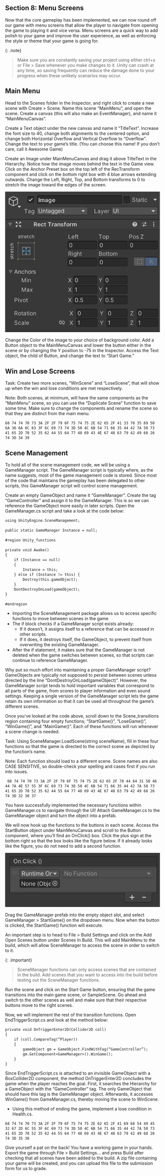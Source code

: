 ## Section 8: Menu Screens

Now that the core gameplay has been implemented, we can now round off our game with menu screens that allow the player to navigate from opening the game to playing it and vice versa. Menu screens are a quick way to add polish to your game and improve the user experience, as well as enforcing the style or theme that your game is going for.

{: .note}
> Make sure you are constantly saving your project using either ctrl+s or File > Save whenever you make changes to it. Unity can crash at any time, so saving frequently can reduce the damage done to your progress when these unlikely scenarios may occur.

## Main Menu
Head to the Scenes folder in the Inspector, and right click to create a new scene with Create > Scene. Name this scene “MainMenu”, and open the scene. Create a canvas (this will also make an EventManager), and name it “MainMenuCanvas”. 

Create a Text object under the new canvas and name it “TitleText”. Increase the font size to 40, change both alignments to the centered option, and change both Horizontal Overflow and Vertical Overflow to “Overflow”. Change the text to your game’s title. (You can choose this name! If you don’t care, call it Awesome Game) 

Create an Image under MainMenuCanvas and drag it above TitleText in the Hierarchy. Notice how the image moves behind the text in the Game view. Click on the Anchor Preset box on the top left of the RecTransform component and click on the bottom right box with 4 blue arrows extending outwards. Change the Left, Right, Top, and Bottom transforms to 0 to stretch the image toward the edges of the screen.

![disable view](images/fig8.1.png)

Change the Color of the image to your choice of background color. Add a Button object to the MainMenuCanvas and lower the button either in the scene or by changing the Y position to -75 in the Inspector. Access the Text object, the child of Button, and change the text to “Start Game.”

## Win and Lose Screens

Task: Create two more scenes, “WinScene” and “LoseScene”, that will show up when the win and lose conditions are met respectively.

Note: Both scenes, at minimum, will have the same components as the “MainMenu” scene, so you can use the “Duplicate Scene” function to save some time. Make sure to change the components and rename the scene so that they are distinct from the main menu.


``` 
68 74 74 70 73 3A 2F 2F 79 6F 75 74 75 2E 62 65 2F 41 33 78 35 69 50 6A 36 6A 6C 63 3F 6C 69 73 74 3D 50 4C 6B 54 71 66 35 44 42 7A 50 73 41 65 2D 70 52 35 62 44 55 64 77 48 69 43 4E 67 48 63 79 42 49 68 26 74 3D 34 39 
```

## Scene Management

To hold all of the scene management code, we will be using a GameManager script. The GameManager script is typically where, as the name suggests, most of the game management code is stored. Since most of the code that maintains the gameplay has been delegated to other scripts, this GameManager script will control scene management.

Create an empty GameObject and name it “GameManager”. Create the tag “GameController” and assign it to the GameManager. This is so we can reference the GameObject more easily in later scripts. Open the GameManager.cs script and take a look at the code below:

```
using UnityEngine.SceneManagement;

public static GameManager Instance = null;

#region Unity_functions

private void Awake()
{
    if (Instance == null)
	{
		Instance = this;
	} else if (Instance != this) {
		Destroy(this.gameObject);
	}
	DontDestroyOnLoad(gameObject);
}

#endregion
```

- Importing the SceneManagement package allows us to access specific functions to move between scenes in the game
- The if block checks if a GameManager script exists already:
    - If it doesn’t, it assigns itself to a reference that can be accessed in other scripts.
    - If it does, it destroys itself, the GameObject, to prevent itself from overwriting the existing GameManager.
- After the if statement, it makes sure that the GameManager is not deleted when the game switches between scenes, so that scripts can continue to reference GameManager.

Why put so much effort into maintaining a proper GameManager script? GameObjects are typically not supposed to persist between scenes unless directed by the line “DontDestroyOnLoad(gameObject)”. However, the GameManager script tends to hold important variables that correspond to all parts of the game, from scores to player information and even sound settings. Keeping a single version of the GameManager script lets the game retain its own information so that it can be used all throughout the game’s different scenes.

Once you’ve looked at the code above, scroll down to the Scene_transitions region containing four empty functions; “StartGame()”, “LoseGame()”, “WinGame()”, and “MainGame()”. Each of these functions will run whenever a scene change is needed.

Task: Using SceneManager.LoadScene(string sceneName), fill in these four functions so that the game is directed to the correct scene as depicted by the function’s name.

Note: Each function should load to a different scene. Scene names are also CASE SENSITIVE, so double-check your spelling and cases first if you run into issues.

```
 68 74 74 70 73 3A 2F 2F 79 6F 75 74 75 2E 62 65 2F 78 44 64 31 50 46 44 7A 4E 57 55 3F 6C 69 73 74 3D 50 4C 6B 54 71 66 35 44 42 7A 50 73 41 65 2D 70 52 35 62 44 55 64 77 48 69 43 4E 67 48 63 79 42 49 68 26 74 3D 32 30 37 
```

You have successfully implemented the necessary functions within GameManager.cs to navigate through the UI! Attach GameManager.cs to the GameManager object and turn the object into a prefab.

We will now hook up the functions to the buttons in each scene. Access the StartButton object under MainMenuCanvas and scroll to the Button component, where you’ll find an OnClick() box. Click the plus sign at the bottom right so that the box looks like the figure below. If it already looks like the figure, you do not need to add a second function.

![disable view](images/fig8.2.png)

Drag the GameManager prefab into the empty object slot, and select GameManager > StartGame() on the dropdown menu. Now when the button is clicked, the StartGame() function will execute.

An important step is to head to File > Build Settings and click on the Add Open Scenes button under Scenes In Build. This will add MainMenu to the build, which will allow SceneManager to access the scene in order to switch to it.

{: .important}
> SceneManager functions can only access scenes that are contained in the build. Add scenes that you want to access into the build before testing out the SceneManager functions.

Run the scene and click on the Start Game button, ensuring that the game transitions into the main game scene, or SampleScene. Go ahead and switch to the other scenes as well and make sure that their respective buttons move to the right scenes.

Now, we will implement the rest of the transition functions. Open EndTriggerScript.cs and look at the method below:

```
private void OnTriggerEnter2D(Collider2D coll)
{
	if (coll.CompareTag(“Player))
	{
		gameObject gm = GameObject.FindWithTag(“GameController”);
		gm.GetComponent<GameManager>().WinGame();
	}
}
```

Since EndTriggerScript.cs is attached to an invisible GameObject with a BoxCollider2D component, the method OnTriggerEnter2D concludes the game when the player reaches the goal.
First, it searches the Hierarchy for a GameObject with the “GameController” tag. The only GameObject that should have this tag is the GameManager object.
Afterwards, it accesses WinGame() from GameManager.cs, thereby moving the scene to WinScene.

- Using this method of ending the game, implement a lose condition in Health.cs. 


``` 
68 74 74 70 73 3A 2F 2F 79 6F 75 74 75 2E 62 65 2F 41 69 68 54 49 45 32 67 2D 6C 55 3F 6C 69 73 74 3D 50 4C 6B 54 71 66 35 44 42 7A 50 73 41 65 2D 70 52 35 62 44 55 64 77 48 69 43 4E 67 48 63 79 42 49 68 26 74 3D 35 38 
```

Give yourself a pat on the back! You have a working game in your hands. Export the game through File > Build Settings... and press Build after checking that all scenes have been added to the build. A zip file containing your game will be created, and you can upload this file to the submission form for us to grade.
